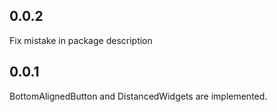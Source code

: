 ## 0.0.2

Fix mistake in package description

## 0.0.1

BottomAlignedButton and DistancedWidgets are implemented.
